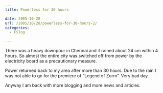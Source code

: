 ```yaml
---
title: Powerless for 30 hours

date: 2005-10-28
url: /2005/10/28/powerless-for-30-hours-2/
categories:
  - FSlog

---
```

There was a heavy downpour in Chennai and it rained about 24 cm within 4 hours. So almost the entire city was switched off from power by the electricity board as a precautionary measure.
  
Power returned back to my area after more than 30 hours. Due to the rain I was not able to go for the premiere of &#8220;Legend of Zorro&#8221;. Very bad day.
  
Anyway I am back with more blogging and more news and articles.